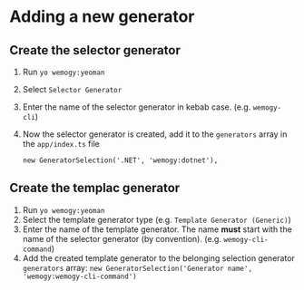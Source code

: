 # Adding a new generator

## Create the selector generator

1. Run `yo wemogy:yeoman`
1. Select `Selector Generator`
1. Enter the name of the selector generator in kebab case. (e.g. `wemogy-cli`)
1. Now the selector generator is created, add it to the `generators` array in the `app/index.ts` file

    ```<typescript>
    new GeneratorSelection('.NET', 'wemogy:dotnet'),
    ```

## Create the templac generator

1. Run `yo wemogy:yeoman`
1. Select the template generator type (e.g. `Template Generator (Generic)`)
1. Enter the name of the template generator. The name **must** start with the name of the selector generator (by convention). (e.g. `wemogy-cli-command`)
1. Add the created template generator to the belonging selection generator `generators` array: `new GeneratorSelection('Generator name', 'wemogy:wemogy-cli-command')`
